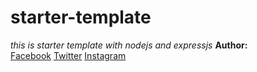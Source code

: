 # starter-template
*this is starter template with nodejs and expressjs*
**Author:** <br/>
[Facebook](https://www.facebook.com/faridmansimli1)
[Twitter](https://twitter.com/faridmansimli)
[Instagram](https://www.instagram.com/faridmansimli/)